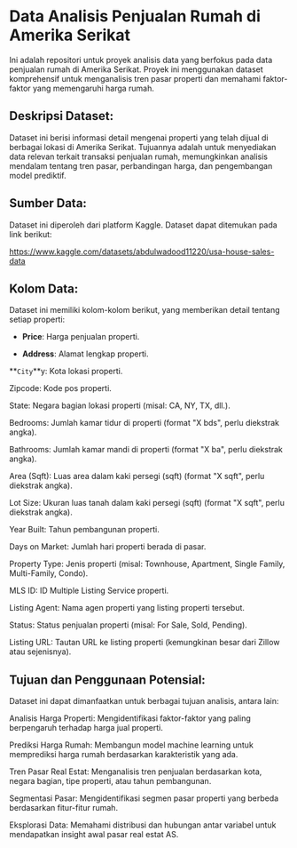 # Data Analisis Penjualan Rumah di Amerika Serikat
Ini adalah repositori untuk proyek analisis data yang berfokus pada data penjualan rumah di Amerika Serikat. Proyek ini menggunakan dataset komprehensif untuk menganalisis tren pasar properti dan memahami faktor-faktor yang memengaruhi harga rumah.

## Deskripsi Dataset:
Dataset ini berisi informasi detail mengenai properti yang telah dijual di berbagai lokasi di Amerika Serikat. Tujuannya adalah untuk menyediakan data relevan terkait transaksi penjualan rumah, memungkinkan analisis mendalam tentang tren pasar, perbandingan harga, dan pengembangan model prediktif.

## Sumber Data:
Dataset ini diperoleh dari platform Kaggle. Dataset dapat ditemukan pada link berikut: 

https://www.kaggle.com/datasets/abdulwadood11220/usa-house-sales-data 

## Kolom Data:
Dataset ini memiliki kolom-kolom berikut, yang memberikan detail tentang setiap properti:

* **Price**: Harga penjualan properti. 

* **Address**: Alamat lengkap properti. 

 **`City`**y: Kota lokasi properti. 

Zipcode: Kode pos properti. 

State: Negara bagian lokasi properti (misal: CA, NY, TX, dll.). 

Bedrooms: Jumlah kamar tidur di properti (format "X bds", perlu diekstrak angka). 

Bathrooms: Jumlah kamar mandi di properti (format "X ba", perlu diekstrak angka). 

Area (Sqft): Luas area dalam kaki persegi (sqft) (format "X sqft", perlu diekstrak angka). 


Lot Size: Ukuran luas tanah dalam kaki persegi (sqft) (format "X sqft", perlu diekstrak angka). 


Year Built: Tahun pembangunan properti. 


Days on Market: Jumlah hari properti berada di pasar. 


Property Type: Jenis properti (misal: Townhouse, Apartment, Single Family, Multi-Family, Condo). 


MLS ID: ID Multiple Listing Service properti. 


Listing Agent: Nama agen properti yang listing properti tersebut. 


Status: Status penjualan properti (misal: For Sale, Sold, Pending). 


Listing URL: Tautan URL ke listing properti (kemungkinan besar dari Zillow atau sejenisnya). 

## Tujuan dan Penggunaan Potensial:
Dataset ini dapat dimanfaatkan untuk berbagai tujuan analisis, antara lain:

Analisis Harga Properti: Mengidentifikasi faktor-faktor yang paling berpengaruh terhadap harga jual properti.

Prediksi Harga Rumah: Membangun model machine learning untuk memprediksi harga rumah berdasarkan karakteristik yang ada.

Tren Pasar Real Estat: Menganalisis tren penjualan berdasarkan kota, negara bagian, tipe properti, atau tahun pembangunan.

Segmentasi Pasar: Mengidentifikasi segmen pasar properti yang berbeda berdasarkan fitur-fitur rumah.

Eksplorasi Data: Memahami distribusi dan hubungan antar variabel untuk mendapatkan insight awal pasar real estat AS.